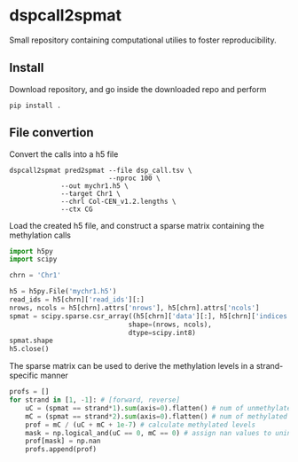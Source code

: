 # dspcall2spmat

Small repository containing computational utilies to foster reproducibility.

## Install

Download repository, and go inside the downloaded repo and perform

```
pip install .
```

## File convertion

Convert the calls into a h5 file

```shell
dspcall2spmat pred2spmat --file dsp_call.tsv \
                         --nproc 100 \
			 --out mychr1.h5 \
			 --target Chr1 \
			 --chrl Col-CEN_v1.2.lengths \
			 --ctx CG
```

Load the created h5 file, and construct a sparse matrix containing the methylation calls

```python
import h5py
import scipy

chrn = 'Chr1'

h5 = h5py.File('mychr1.h5')
read_ids = h5[chrn]['read_ids'][:]
nrows, ncols = h5[chrn].attrs['nrows'], h5[chrn].attrs['ncols']
spmat = scipy.sparse.csr_array((h5[chrn]['data'][:], h5[chrn]['indices'][:], h5[chrn]['indptr'][:]),
                              shape=(nrows, ncols),
                              dtype=scipy.int8)
spmat.shape
h5.close()
```

The sparse matrix can be used to derive the methylation levels in a strand-specific manner

```python
profs = []
for strand in [1, -1]: # [forward, reverse]
    uC = (spmat == strand*1).sum(axis=0).flatten() # num of unmethylated CGs
    mC = (spmat == strand*2).sum(axis=0).flatten() # num of methylated CGs
    prof = mC / (uC + mC + 1e-7) # calculate methylated levels
    mask = np.logical_and(uC == 0, mC == 0) # assign nan values to uninformative positions
    prof[mask] = np.nan
    profs.append(prof)
```